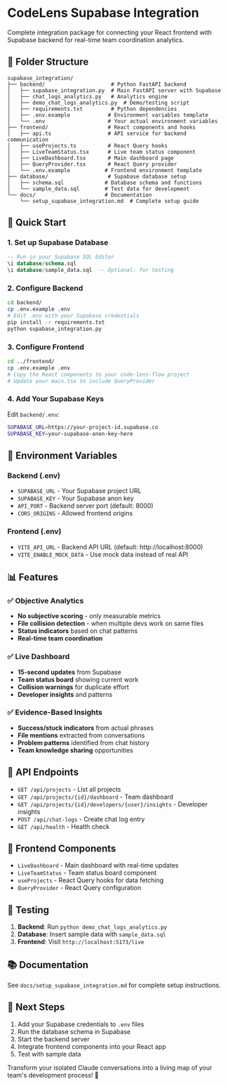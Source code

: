 # CodeLens Supabase Integration

Complete integration package for connecting your React frontend with Supabase backend for real-time team coordination analytics.

## 📁 Folder Structure

```
supabase_integration/
├── backend/                     # Python FastAPI backend
│   ├── supabase_integration.py  # Main FastAPI server with Supabase
│   ├── chat_logs_analytics.py   # Analytics engine
│   ├── demo_chat_logs_analytics.py  # Demo/testing script
│   ├── requirements.txt         # Python dependencies
│   ├── .env.example            # Environment variables template
│   └── .env                    # Your actual environment variables
├── frontend/                   # React components and hooks
│   ├── api.ts                  # API service for backend communication
│   ├── useProjects.ts          # React Query hooks
│   ├── LiveTeamStatus.tsx      # Live team status component
│   ├── LiveDashboard.tsx       # Main dashboard page
│   ├── QueryProvider.tsx       # React Query provider
│   └── .env.example           # Frontend environment template
├── database/                   # Supabase database setup
│   ├── schema.sql             # Database schema and functions
│   └── sample_data.sql        # Test data for development
└── docs/                      # Documentation
    └── setup_supabase_integration.md  # Complete setup guide
```

## 🚀 Quick Start

### 1. Set up Supabase Database
```sql
-- Run in your Supabase SQL Editor
\i database/schema.sql
\i database/sample_data.sql  -- Optional: for testing
```

### 2. Configure Backend
```bash
cd backend/
cp .env.example .env
# Edit .env with your Supabase credentials
pip install -r requirements.txt
python supabase_integration.py
```

### 3. Configure Frontend
```bash
cd ../frontend/
cp .env.example .env
# Copy the React components to your code-lens-flow project
# Update your main.tsx to include QueryProvider
```

### 4. Add Your Supabase Keys
Edit `backend/.env`:
```bash
SUPABASE_URL=https://your-project-id.supabase.co
SUPABASE_KEY=your-supabase-anon-key-here
```

## 🔑 Environment Variables

### Backend (.env)
- `SUPABASE_URL` - Your Supabase project URL
- `SUPABASE_KEY` - Your Supabase anon key
- `API_PORT` - Backend server port (default: 8000)
- `CORS_ORIGINS` - Allowed frontend origins

### Frontend (.env)
- `VITE_API_URL` - Backend API URL (default: http://localhost:8000)
- `VITE_ENABLE_MOCK_DATA` - Use mock data instead of real API

## 📊 Features

### ✅ Objective Analytics
- **No subjective scoring** - only measurable metrics
- **File collision detection** - when multiple devs work on same files
- **Status indicators** based on chat patterns
- **Real-time team coordination**

### ✅ Live Dashboard
- **15-second updates** from Supabase
- **Team status board** showing current work
- **Collision warnings** for duplicate effort
- **Developer insights** and patterns

### ✅ Evidence-Based Insights
- **Success/stuck indicators** from actual phrases
- **File mentions** extracted from conversations
- **Problem patterns** identified from chat history
- **Team knowledge sharing** opportunities

## 🔧 API Endpoints

- `GET /api/projects` - List all projects
- `GET /api/projects/{id}/dashboard` - Team dashboard
- `GET /api/projects/{id}/developers/{user}/insights` - Developer insights
- `POST /api/chat-logs` - Create chat log entry
- `GET /api/health` - Health check

## 📱 Frontend Components

- `LiveDashboard` - Main dashboard with real-time updates
- `LiveTeamStatus` - Team status board component
- `useProjects` - React Query hooks for data fetching
- `QueryProvider` - React Query configuration

## 🧪 Testing

1. **Backend**: Run `python demo_chat_logs_analytics.py`
2. **Database**: Insert sample data with `sample_data.sql`
3. **Frontend**: Visit `http://localhost:5173/live`

## 📚 Documentation

See `docs/setup_supabase_integration.md` for complete setup instructions.

## 🎯 Next Steps

1. Add your Supabase credentials to `.env` files
2. Run the database schema in Supabase
3. Start the backend server
4. Integrate frontend components into your React app
5. Test with sample data

Transform your isolated Claude conversations into a living map of your team's development process! 🚀
